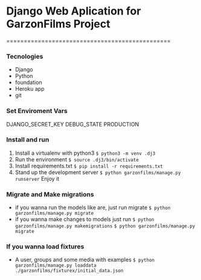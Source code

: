 # Django Web Aplication for GarzonFilms Project
===============================================

### Tecnologies

* Django
* Python
* foundation
* Heroku app
* git


### Set Enviroment Vars

DJANGO_SECRET_KEY
DEBUG_STATE
PRODUCTION

### Install and run

1. Install a virtualenv with python3
`$ python3 -m venv .dj3 `
2. Run the environment
`$ source .dj3/bin/activate`
3. Install requirements.txt
`$ pip install -r requirements.txt`
4. Stand up the development server
`$ python garzonfilms/manage.py runserver`
Enjoy it

### Migrate and Make migrations
* if you wanna run the models like are, just run migrate
`$ python garzonfilms/manage.py migrate`
* if you wanna make changes to models just run 
`$ python garzonfilms/manage.py makemigrations` 
`$ python garzonfilms/manage.py migrate`

### If you wanna load fixtures
* A user, groups and some media with examples
`$ python garzonfilms/manage.py loaddata ./garzonfilms/fixturex/initial_data.json`


